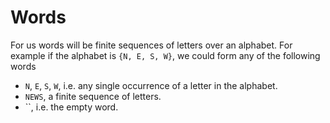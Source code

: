 # Words
For us words will be finite sequences of letters over an alphabet. For example
if the alphabet is `{N, E, S, W}`, we could form any of the following words

* `N`, `E`, `S`, `W`, i.e. any single occurrence of a letter in the alphabet.
* `NEWS`, a finite sequence of letters.
* ``, i.e. the empty word.
